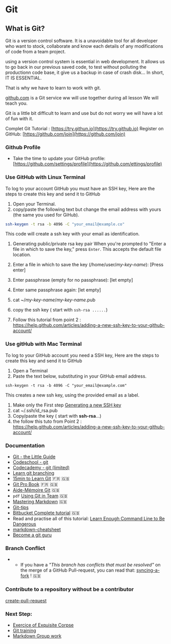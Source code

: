 # Git 

## What is Git?

Git is a version control software. It is a unavoidable tool for all developer who want to stock, collaborate and know each details of any modifications of code from a team project.

using a version control system is essential in web development. It allows us to go back in our previous saved code, to test without polluting the productionn code base, it give us a backup in case of crash disk... In short, IT IS ESSENTIAL.

That is why we have to learn to work with git.

[github.com](https://github.com) is a Git service ww will use together during all lesson We will teach you.

Git is a little bit difficult to learn and use but do not worry we will have a lot of fun with it.

Complet Git  Tutorial : [https://try.githun.io](https://try.github.io)
Register on GitHub: [https://github.com/join](https://github.com/join)

### Github Profile

* Take the time to update your GitHub profile: [https://github.com/settings/profile](https://github.com/ettings/profile)

### Use GitHub with **Linux** Terminal

To log to your account GitHub you must have an SSH key, Here are the steps to create this key and send it to GitHub

1. Open your Terminal.
1. copy/paste the following text but change the email address with yours (the same you used for GiHub).
```sh
ssh-keygen -t rsa -b 4096 -C "your_email@example.co"
```

This code will create a ssh key with your email as identification.

1. Generating public/private rsa key pair
When you're prompted to "Enter a file in which to save the key," press `Enter`. This accepts the default file location.

1. Enter a file in which to save the key (/home/user/*my-key-name*): [Press enter]
1. Enter passphrase (empty for no passphrase): [let empty]
1. Enter same passphrase again: [let empty]
1. cat ~/*my-key-name*/*my-key-name*.pub
1. copy the ssh key ( start with `ssh-rsa ......`)
1. Follow this tutorial from  point 2 : https://help.github.com/articles/adding-a-new-ssh-key-to-your-github-account/
 
### Use gitHub with **Mac** Terminal

To log to your GitHub account you need a SSH key, Here are the steps to create this key and send it to GitHub

1. Open a Terminal
1. Paste the text below, substituting in your GitHub email address.
```
ssh-keygen -t rsa -b 4096 -C "your_email@example.com"
```
This creates a new ssh key, using the provided email as a label.
1. Make only the First step [Generating a new SSH key](https://help.github.com/articles/generating-a-new-ssh-key-and-adding-it-to-the-ssh-agent/)
1. cat ~/.ssh/id_rsa.pub
1. Copy/paste the key ( start with **ssh-rsa**...)
1. the follow this tuto from Point 2 : https://help.github.com/articles/adding-a-new-ssh-key-to-your-github-account/

### Documentation

* [Git - the Little Guide](http://rogerdudler.github.io/git-guide/)
* [Codeschool - git](https://www.codeschool.com/learn/git)
* [Codecademy - git (limited)](https://www.codecademy.com/courses/learn-git/lessons/git-workflow/exercises/hello-git)
* [Learn git branching](http://learngitbranching.js.org)
* [15min to Learn Git](https://try.github.io) :fr: :uk:
* [Git Pro Book](http://git-scm.com/book/en/v2) :fr: :uk:
* [Aide-Mémoire Git](https://services.github.com/on-demand/downloads/github-git-cheat-sheet.pdf) :uk:
* `pdf` [Using Git in Team](01-GIT/documentation/git_2.pdf) :gb:
* [Mastering Markdown](https://guides.github.com/features/mastering-markdown/) :uk:
* [Git-tips](https://github.com/git-tips/tips)
* [Bitbucket Complete tutorial](https://www.atlassian.com/git/tutorials/learn-git-with-bitbucket-cloud) :uk:
* Read and practise all of this tutorial: [Learn Enough Command Line to Be Dangerous](http://www.learnenough.com/command-line/)
* [markdown-cheatsheet](https://guides.github.com/pdfs/markdown-cheatsheet-online.pdf)
* [Become a git guru](https://fr.atlassian.com/git/tutorials)

### Branch Conflict

* * If you have a _"This branch has conflicts that must be resolved"_ on the merge of a GitHub Pull-request, you can read that: [syncing-a-fork](https://help.github.com/articles/syncing-a-fork/) ! :uk:

### Contribute to a repository without be a contributor

[create-pull-request](https://services.github.com/on-demand/intro-to-github/create-pull-request)

### Next Step:
- [Exercice of Exquisite Corpse](00-terminal-git-markdown/git/exquisite-corpse.md)
- [Git training](00-terminal-git-markdown/git/practice.md)
- [Markdown Group work](00-terminal-git-markdown/git/group-work.md)


